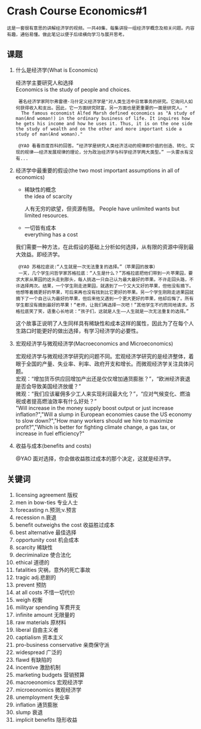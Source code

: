 
# Crash Course Economics#1

    这是一套很有意思的讲解经济学的视频。一共40集，每集讲授一组经济学概念及相关问题。内容有趣，通俗易懂。做此笔记以便于后续横向学习与展开思考。

## 课题

1. 什么是经济学(What is Economics)

    经济学主要研究人和选择  
    Economics is the study of people and choices.

        著名经济学家阿尔弗雷德·马什定义经济学是"对人类生活中日常事务的研究。它询问人如何获得收入和支出。因此，它一方面研究财富，另一方面也是更重要的一面是研究人。"
         The famous economist Alfed Marsh defined economics as "A study of man(And woman!) in the ordinary business of life. It inquires how he gets his income and how he uses it. Thus, it is on the one side the study of wealth and on the other and more important side a study of man(And woman)."

        @YAO 看看百度百科的回答。“经济学是研究人类经济活动的规律即价值的创造、转化、实现的规律——经济发展规律的理论，分为政治经济学与科学经济学两大类型。” 一头雾水有没有...

2. 经济学中最重要的假设(the two most important assumptions in all of economics)

    * 稀缺性的概念  
    the idea of scarcity

        人有无穷的欲望，但资源有限。
        People have unlimited wants but limited resources.

    * 一切皆有成本  
    everything has a cost

    我们需要一种方法，在此假设的基础上分析如何选择，从有限的资源中得到最大效益。即经济学。  

        @YAO 苏格拉底说:“人生就是一次无法重复的选择。”（苹果园的故事）
        一天，几个学生问哲学家苏格拉底：“人生是什么？”苏格拉底把他们带到一片苹果园，要求大家从果园的这头走到那头，每人挑选一只自己认为最大最好的苹果。不许走回头路，不许选择两次。结果，一个学生刚走进果园，就遇到了一个又大又好的苹果，但他没有摘下。他想等着摘更好的苹果，可后来再也没有找到比它更好的苹果。另一个学生刚刚走进果园就摘下了一个自己认为最好的苹果，但后来他又遇到一个更大更好的苹果，他却后悔了。所有学生都没有摘到最好的苹果！“老师，让我们再选择一次吧！”其他学生不约而同地请求。苏格拉底笑了笑，语重心长地说：“孩子们，这就是人生——人生就是一次无法重复的选择。”

    这个故事正说明了人生同样具有稀缺性和成本这样的属性，因此为了在每个人生路口时能更好的做出选择，有学习经济学的必要性。

3. 宏观经济学与微观经济学(Macroeconomics and Microeconomics)

    宏观经济学与微观经济学研究的问题不同。宏观经济学研究的是经济整体，着眼于全国的产量、失业率、利率、政府开支和增长。而微观经济学关注具体问题。  
    宏观：“增加货币供应回增加产出还是仅仅增加通货膨胀？”，“欧洲经济衰退是否会导致美国经济放缓？”  
    微观：“我们应该雇佣多少工人来实现利润最大化？”，“应对气候变化、燃油税或者提高燃油效率有什么好处？”  
    "Will increase in the money supply boost output or just increase inflation?","Will a slump in European economies cause the US economy to slow down?","How many workers should we hire to maximize profit?","Which is better for fighting climate change, a gas tax, or increase in fuel efficiency?"

4. 收益与成本(benefits and costs)

    @YAO 面对选择，你会做收益胜过成本的那个决定，这就是经济学。

## 关键词

1. licensing agreement 版权
2. men in bow-ties 专业人士
3. forecasting n.预测;v.预言
4. recession n.衰退
5. benefit outweighs the cost 收益胜过成本
6. best alternative 最佳选择
7. opportunity cost 机会成本
8. scarcity 稀缺性
9. decriminalize 使合法化
10. ethical 道德的
11. fatalities 灾祸，意外的死亡事故
12. tragic adj.悲剧的
13. prevent 预防
14. at all costs 不惜一切代价
15. weigh 权衡
16. milityar spending 军费开支
17. infinite amount 无限量的
18. raw materials 原材料
19. liberal 自由主义者
20. captialism 资本主义
21. pro-business conservative 亲商保守派
22. widespread 广泛的
23. flawd 有缺陷的
24. incentive 激励机制
25. marketing budgets 营销预算
26. macroeonomics 宏观经济学
27. microeonomics 微观经济学
28. unemployment 失业率
29. inflation 通货膨胀
30. slump 衰退
31. implicit benefits 隐形收益

